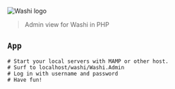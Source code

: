 ![Washi logo](https://i.imgur.com/EtVnrH0.png)

> Admin view for Washi in PHP

## `App`

```
# Start your local servers with MAMP or other host.
# Surf to localhost/washi/Washi.Admin
# Log in with username and password
# Have fun!
```